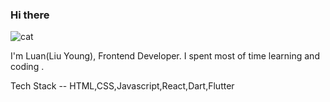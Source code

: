 ### Hi there 
<img src="https://github.com/luancmm/luancmm/assets/87887476/1d0d4baf-22aa-439f-ae9a-5f16eab941fb" alt="cat" >
<p>I'm Luan(Liu Young), Frontend Developer. I spent most of time learning and coding .</p> 

Tech Stack -- HTML,CSS,Javascript,React,Dart,Flutter 

